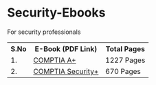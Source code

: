 # Security-Ebooks

For security professionals 

<table width="100%" class="table">
<tr>
<th>S.No</th>
<th>E-Book (PDF Link)</th>
<th>Total Pages</th>
</tr>
<tr><td>1.</td><td><a target="_blank" href="https://drive.google.com/file/d/1r9jhCV4vtvy0UZafHMeX9hw8fpMK31BT/view?usp=drivesdk">COMPTIA A+</a></td><td>1227 Pages</td></tr>
<tr><td>2.</td><td><a target="_blank" href="https://drive.google.com/file/d/1_wQbrGuYhKdF8D1udhTYNVxpDnlFbCU_/view?usp=drivesdk">COMPTIA Security+</a></td><td>670 Pages</td></tr>

